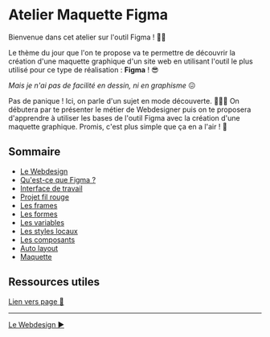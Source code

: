 # Atelier Maquette Figma

Bienvenue dans cet atelier sur l'outil Figma ! 👩‍🎨

Le thème du jour que l'on te propose va te permettre de découvrir la création d'une maquette graphique d'un site web en utilisant l'outil le plus utilisé pour ce type de réalisation : **Figma** ! 😎

_Mais je n'ai pas de facilité en dessin, ni en graphisme_ 😖

Pas de panique ! Ici, on parle d'un sujet en mode découverte. 🌈🐻‍❄️ On débutera par te présenter le métier de Webdesigner puis on te proposera d'apprendre à utiliser les bases de l'outil Figma avec la création d'une maquette graphique. Promis, c'est plus simple que ça en a l'air ! 🙏

## Sommaire

- [Le Webdesign](./cours/01-webdesign.md)
- [Qu'est-ce que Figma ?](./cours/02-figma-intro.md)
- [Interface de travail](./cours/03-figma-interface.md)
- [Projet fil rouge](./cours/04-figma-fil-rouge.md)
- [Les frames](./cours/05-figma-frames.md)
- [Les formes](./cours/06-figma-formes.md)
- [Les variables](./cours/07-figma-variables.md)
- [Les styles locaux](./cours/08-figma-styles.md)
- [Les composants](./cours/09-figma-composants.md)
- [Auto layout](./cours/10-figma-auto-layout.md)
- [Maquette](./cours/11-maquette.md)

## Ressources utiles

[Lien vers page 🔗](./ressources.md)

---

[Le Webdesign ▶️](./cours/01-webdesign.md)
